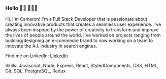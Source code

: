 ### Hello 👋🏾 👨🏽‍💻
Hi, I'm Cameron! I'm a Full Stack Developer that is passionate 
about creating innovative products that creates a seamless user experience. I've always been inspired by the power of creativity to transform and improve the lives of people around the world. I've worked on projects ranging from building/designing an e-commerce brand to now working on a team to innovate the A.I. industry in search engines. 

Find me on LinkedIn: [LinkedIn](https://www.linkedin.com/in/cameronlares/) 

Skills: Javascript, Node, Express, React, StyledComponents, CSS, HTML, Git, SQL, PostgreSQL, Redux






